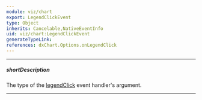 ```yaml
---
module: viz/chart
export: LegendClickEvent
type: Object
inherits: Cancelable,NativeEventInfo
uid: viz/chart:LegendClickEvent
generateTypeLink: 
references: dxChart.Options.onLegendClick
---
```

---
##### shortDescription
The type of the [legendClick]({basewidgetpath}/Events/#legendClick) event handler's argument.

---
<!-- Description goes here -->